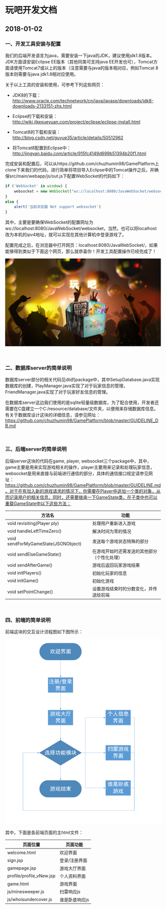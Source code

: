 # 玩吧开发文档

## 2018-01-02

### 一、开发工具安装与配置

我们的后端开发语言为java，需要安装一下java的JDK，建议使用jdk1.8版本。JDK方面请安装Eclipse EE版本（其他同类可支持java EE开发也可），Tomcat方面请使用Tomcat7或以上的版本（注意需要与java的版本相对应，例如Tomcat 8版本则需要与java jdk1.8相对应使用。

关于以上工具的安装和使用，可参考下列这些网页：

- JDK8的下载：http://www.oracle.com/technetwork/cn/java/javase/downloads/jdk8-downloads-2133151-zhs.html


- Eclipse的下载和安装：http://wiki.jikexueyuan.com/project/eclipse/eclipse-install.html
- Tomcat8的下载和安装：http://blog.csdn.net/guyue35/article/details/50512962
- 将Tomcat8配置到Eclipse中：http://jingyan.baidu.com/article/915fc4149d699b51394b20f1.html

完成安装和配置后，可以从https://github.com/chuzhumin98/GamePlatform上clone下来我们的代码，进行简单将项目导入Eclipse中的Tomcat操作之后，并确保src/main/webapp/js/out.js下配置WebSocket的代码如下：

~~~javascript
if ('WebSocket' in window) {
	websocket = new WebSocket("ws://localhost:8080/JavaWebSocket/websocket");
}
else {
	alert('当前浏览器 Not support websocket')
}
~~~

其中，主要是要确保WebSocket的配置网址为ws://localhost:8080/JavaWebSocket/websocket，当然，也可以将localhost改为本机的ipv4地址，就可以实现在其他计算机中登录游戏了。

配置完成之后，在浏览器中打开网页：localhost:8080/JavaWebSocket/，如果能够得到类似于下面这个网页，那么就恭喜你！开发工具配置操作已经完成了！

![游戏欢迎界面](https://github.com/chuzhumin98/GamePlatform/blob/master/img/%E6%B8%B8%E6%88%8F%E6%AC%A2%E8%BF%8E%E7%95%8C%E9%9D%A2.png)

</br>

### 二、数据库server的简单说明

数据库server部分的相关代码见db的package中，其中SetupDatabase.java实现数据库的创建，PlayManager.java实现了对于玩家信息的管理，FriendManager.java实现了对于玩家好友信息的管理。

在数据库server这边我们使用的是sqlite轻量级数据库，为了配合使用，开发者还需要在C盘建立一个C:/resource/database/文件夹，以便用来存储数据库信息。有关于数据库设计这块的详细信息，请参见网址：https://github.com/chuzhumin98/GamePlatform/blob/master/GUIDELINE_DB.md

</br>

### 三、后端server的简单说明

后端server这块的代码在game, player, websocket三个package中，其中，game主要是用来实现游戏相关的操作，player主要用来记录和处理玩家信息，websocket是用来直接与前端进行通信的部分，具体的通信接口规定请参见网址：https://github.com/chuzhumin98/GamePlatform/blob/master/GUIDELINE.md。对于在有加入新的游戏请求的情况下，你需要在Player中追加一个类的对象，从而记录用户的相关信息，同时，还需要继承一下GameState类，在子类中也可以重载GameState中以下这些方法：

| 方法名                                 | 功能                     |
| ----------------------------------- | ---------------------- |
| void revisiting(Player ply)         | 处理用户重新进入游戏             |
| void handleLeftTimeZero()           | 解决时间为零的情况              |
| void sendForMyGameState(JSONObject) | 发送每个游戏状态特殊的部分          |
| void sendElseGameState()            | 在游戏开始时还需发送的其他部分（个性化处理） |
| void sendAfterGame()                | 游戏后返回玩家游戏结果            |
| void initPlayers()                  | 初始化玩家的信息               |
| void initGame()                     | 初始化游戏                  |
| void setPointChange()               | 设置游戏结束时的分数变化，并传送给前端    |

</br>

### 四、前端的简单说明

前端这块的交互设计流程图如下图所示：

![交互设计流程图](https://github.com/chuzhumin98/GamePlatform/blob/master/img/%E4%BA%A4%E4%BA%92%E8%AE%BE%E8%AE%A1%E6%B5%81%E7%A8%8B%E5%9B%BE.png)

其中，下面是各前端页面的主html文件：

| 页面位置                     | 页面功能     |
| ------------------------ | -------- |
| welcome.html             | 欢迎界面     |
| sign.jsp                 | 登录/注册界面  |
| gamepage.jsp             | 游戏大厅界面   |
| profile/profile_vNew.jsp | 个人资料界面   |
| game.html                | 游戏界面     |
| js/minesweeper.js        | 扫雷响应js   |
| js/whoisundercover.js    | 谁是卧底响应js |

